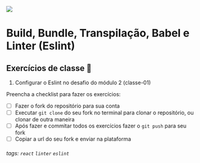![](https://i.imgur.com/xG74tOh.png)

# Build, Bundle, Transpilação, Babel e Linter (Eslint)

## Exercícios de classe 🏫

1. Configurar o Eslint no desafio do módulo 2 (classe-01)

Preencha a checklist para fazer os exercícios:

-   [ ] Fazer o fork do repositório para sua conta
-   [ ] Executar `git clone` do seu fork no terminal para clonar o repositório, ou clonar de outra maneira
-   [ ] Após fazer e commitar todos os exercícios fazer o `git push` para seu fork
-   [ ] Copiar a url do seu fork e enviar na plataforma

###### tags: `react` `linter` `eslint`
